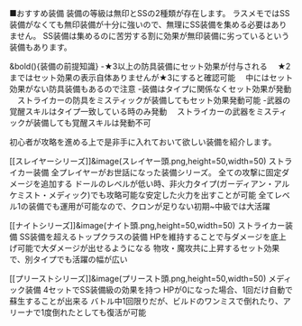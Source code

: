■おすすめ装備
装備の等級は無印とSSの2種類が存在します。
ラスメモではSS装備がなくても無印装備が十分に強いので、無理にSS装備を集める必要はありません。
SS装備は集めるのに苦労する割に効果が無印装備に劣っているという装備もあります。

&bold(){装備の前提知識}
-★3以上の防具装備にセット効果が付与される
　★2まではセット効果の表示自体ありませんが★3にすると確認可能
　中にはセット効果がない防具装備もあるので注意
-装備はタイプに関係なくセット効果が発動
　ストライカーの防具をミスティックが装備してもセット効果発動可能
-武器の覚醒スキルはタイプ一致している時のみ発動
　ストライカーの武器をミスティックが装備しても覚醒スキルは発動不可

初心者が攻略を進める上で是非手に入れておいて欲しい装備を紹介します。

[[スレイヤーシリーズ]]&image(スレイヤー頭.png,height=50,width=50)
ストライカー装備
全プレイヤーがお世話になった装備シリーズ。
全ての攻撃に固定ダメージを追加する
ドールのレベルが低い時、非火力タイプ(ガーディアン・アルケミスト・メディック)でも攻略可能な安定した火力を出すことが可能
全てレベル1の装備でも運用が可能なので、クロンが足りない初期~中級では大活躍

[[ナイトシリーズ]]&image(ナイト頭.png,height=50,width=50)
ストライカー装備
SS装備を超えるトップクラスの装備
HPを維持することで与ダメージを底上げ可能で大ダメージが出せるようになる
物攻・魔攻共に上昇するセット効果で、別タイプでも活躍の幅が広い

[[プリーストシリーズ]]&image(プリースト頭.png,height=50,width=50)
メディック装備
4セットでSS装備級の効果を持つ
HPが0になった場合、1回だけ自動で蘇生することが出来る
バトル中1回限りだが、ビルドのワンミスで倒れたり、アリーナで1度倒れたとしても復活が可能